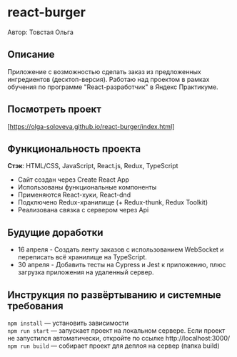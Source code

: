 # react-burger
Автор: Товстая Ольга

## Описание
Приложение с возможностью сделать заказ из предложенных ингредиентов (десктоп-версия). Работаю над проектом в рамках обучения по программе "React-разработчик" в Яндекс Практикуме.

## Посмотреть проект
[https://olga-soloveva.github.io/react-burger/index.html]

## Функциональность проекта

__Стэк__: HTML/CSS, JavaScript, React.js, Redux, TypeScript

* Сайт создан через Create React App
* Использованы функциональные компоненты
* Применяются React-хуки, React-dnd 
* Подключено Redux-хранилище (+ Redux-thunk, Redux Toolkit)
* Реализована связка с сервером через Api 

## Будущие доработки
* 16 апреля - Создать ленту заказов с использованием WebSocket
и переписать всё хранилище на TypeScript.
* 30 апреля - Добавить тесты на Cypress и Jest к приложению,
плюс загрузка приложения на удаленный сервер.

## Инструкция по развёртыванию и системные требования
`npm install` — установить зависимости   
`npm run start` — запускает проект на локальном сервере. Если проект не запустился автоматически, откройте по ссылке http://localhost:3000/   
`npm run build` — собирает проект для деплоя на сервер (папка build)
